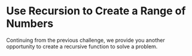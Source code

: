 # Use Recursion to Create a Range of Numbers

Continuing from the previous challenge, we provide you another opportunity to create a recursive function to solve a problem.